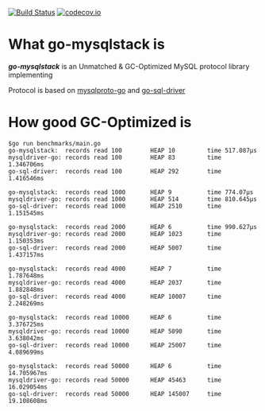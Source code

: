 [![Build Status](https://travis-ci.org/XeLabs/go-mysqlstack.png)](https://travis-ci.org/XeLabs/go-mysqlstack) [![codecov.io](https://codecov.io/gh/XeLabs/go-mysqlstack/graphs/badge.svg)](https://codecov.io/gh/XeLabs/go-mysqlstack/branch/master)

# What go-mysqlstack is

***go-mysqlstack*** is an Unmatched & GC-Optimized MySQL protocol library implementing

Protocol is based on [mysqlproto-go](https://github.com/pubnative/mysqlproto-go) and [go-sql-driver](https://github.com/go-sql-driver/mysql)

# How good GC-Optimized is

```
$go run benchmarks/main.go
go-mysqlstack:  records read 100        HEAP 10         time 517.087µs
mysqldriver-go: records read 100        HEAP 83         time 1.346706ms
go-sql-driver:  records read 100        HEAP 292        time 1.416546ms

go-mysqlstack:  records read 1000       HEAP 9          time 774.07µs
mysqldriver-go: records read 1000       HEAP 514        time 810.645µs
go-sql-driver:  records read 1000       HEAP 2510       time 1.151545ms

go-mysqlstack:  records read 2000       HEAP 6          time 990.627µs
mysqldriver-go: records read 2000       HEAP 1023       time 1.150353ms
go-sql-driver:  records read 2000       HEAP 5007       time 1.437157ms

go-mysqlstack:  records read 4000       HEAP 7          time 1.787648ms
mysqldriver-go: records read 4000       HEAP 2037       time 1.882848ms
go-sql-driver:  records read 4000       HEAP 10007      time 2.248269ms

go-mysqlstack:  records read 10000      HEAP 6          time 3.376725ms
mysqldriver-go: records read 10000      HEAP 5090       time 3.638042ms
go-sql-driver:  records read 10000      HEAP 25007      time 4.089699ms

go-mysqlstack:  records read 50000      HEAP 6          time 14.705967ms
mysqldriver-go: records read 50000      HEAP 45463      time 16.029054ms
go-sql-driver:  records read 50000      HEAP 145007     time 19.108608ms
```
